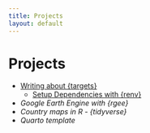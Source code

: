 ```yaml
---
title: Projects
layout: default
---
```


# Projects  

- [Writing about {targets}](https://github.com/mga3/targets/blob/main/README.md)  
    - [Setup Dependencies with {renv}](https://mga3.github.io/targets/setup_dependencies.html)  
- _Google Earth Engine with {rgee}_  
- _Country maps in R - {tidyverse}_  
- _Quarto template_  
